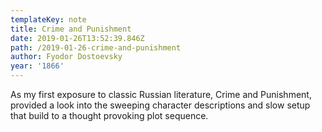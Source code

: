 ```yaml
---
templateKey: note
title: Crime and Punishment
date: 2019-01-26T13:52:39.846Z
path: /2019-01-26-crime-and-punishment
author: Fyodor Dostoevsky
year: '1866'
---
```

As my first exposure to classic Russian literature, Crime and Punishment, provided a look into the sweeping character descriptions and slow setup that build to a thought provoking plot sequence.
